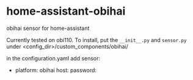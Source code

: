# home-assistant-obihai
obihai sensor for home-assistant

Currently tested on obi110. To install, put the `__init__.py` and `sensor.py` under
<config_dir>/custom_components/obihai/


in the configuration.yaml add
sensor:
  - platform: obihai
    host: <IP of obihai>
    password: <password>

